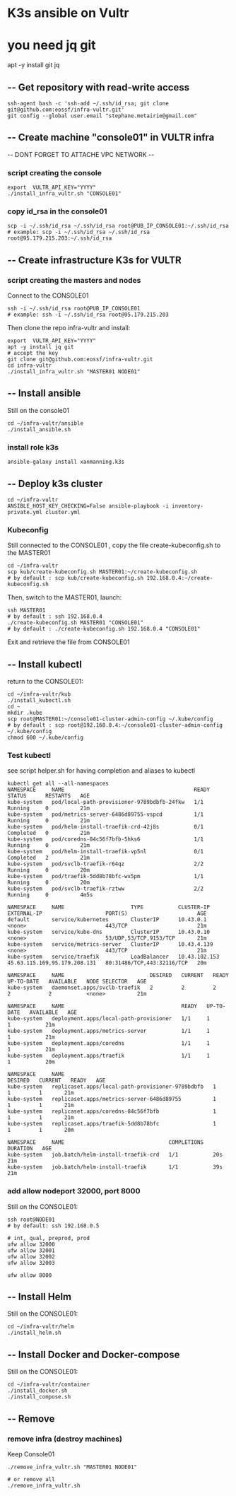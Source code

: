 # K3s ansible on Vultr

# you need jq git
apt -y install git jq

## -- Get repository with  read-write access
````
ssh-agent bash -c 'ssh-add ~/.ssh/id_rsa; git clone git@github.com:eossf/infra-vultr.git'
git config --global user.email "stephane.metairie@gmail.com"
````

## -- Create machine "console01" in VULTR infra

 -- DONT FORGET TO ATTACHE VPC NETWORK --

### script creating the console
````
export  VULTR_API_KEY="YYYY"
./install_infra_vultr.sh "CONSOLE01"
````
### copy id_rsa in the console01
````
scp -i ~/.ssh/id_rsa ~/.ssh/id_rsa root@PUB_IP_CONSOLE01:~/.ssh/id_rsa
# example: scp -i ~/.ssh/id_rsa ~/.ssh/id_rsa root@95.179.215.203:~/.ssh/id_rsa
````

## -- Create infrastructure K3s for VULTR
### script creating the masters and nodes
Connect to the CONSOLE01
````
ssh -i ~/.ssh/id_rsa root@PUB_IP_CONSOLE01
# example: ssh -i ~/.ssh/id_rsa root@95.179.215.203
````

Then clone the repo infra-vultr and install:
````
export  VULTR_API_KEY="YYYY"
apt -y install jq git
# accept the key
git clone git@github.com:eossf/infra-vultr.git
cd infra-vultr
./install_infra_vultr.sh "MASTER01 NODE01"
````

## -- Install ansible 
Still on the console01
````
cd ~/infra-vultr/ansible
./install_ansible.sh
````
### install role k3s
````
ansible-galaxy install xanmanning.k3s
````
## -- Deploy k3s cluster
````
cd ~/infra-vultr
ANSIBLE_HOST_KEY_CHECKING=False ansible-playbook -i inventory-private.yml cluster.yml
````

### Kubeconfig
Still connected to the CONSOLE01 , copy the file create-kubeconfig.sh to the MASTER01
````
cd ~/infra-vultr
scp kub/create-kubeconfig.sh MASTER01:~/create-kubeconfig.sh
# by default : scp kub/create-kubeconfig.sh 192.168.0.4:~/create-kubeconfig.sh
````

Then, switch to the MASTER01, launch:
````
ssh MASTER01
# by default : ssh 192.168.0.4
./create-kubeconfig.sh MASTER01 "CONSOLE01"
# by default : ./create-kubeconfig.sh 192.168.0.4 "CONSOLE01"
````

Exit and retrieve the file from CONSOLE01
## -- Install kubectl 
return to the CONSOLE01:
````
cd ~/infra-vultr/kub
./install_kubectl.sh
cd ~
mkdir .kube
scp root@MASTER01:~/console01-cluster-admin-config ~/.kube/config 
# by default : scp root@192.168.0.4:~/console01-cluster-admin-config ~/.kube/config 
chmod 600 ~/.kube/config 
````

### Test kubectl
see script helper.sh for having completion and aliases to kubectl

````
kubectl get all --all-namespaces
NAMESPACE     NAME                                         READY   STATUS      RESTARTS   AGE
kube-system   pod/local-path-provisioner-9789bdbfb-24fkw   1/1     Running     0          21m
kube-system   pod/metrics-server-6486d89755-vspcd          1/1     Running     0          21m
kube-system   pod/helm-install-traefik-crd-42j8s           0/1     Completed   0          21m
kube-system   pod/coredns-84c56f7bfb-5hks6                 1/1     Running     0          21m
kube-system   pod/helm-install-traefik-vp5nl               0/1     Completed   2          21m
kube-system   pod/svclb-traefik-r64qz                      2/2     Running     0          20m
kube-system   pod/traefik-5dd8b78bfc-wx5pm                 1/1     Running     0          20m
kube-system   pod/svclb-traefik-rztww                      2/2     Running     0          4m5s

NAMESPACE     NAME                     TYPE           CLUSTER-IP      EXTERNAL-IP                    PORT(S)                      AGE
default       service/kubernetes       ClusterIP      10.43.0.1       <none>                         443/TCP                      21m
kube-system   service/kube-dns         ClusterIP      10.43.0.10      <none>                         53/UDP,53/TCP,9153/TCP       21m
kube-system   service/metrics-server   ClusterIP      10.43.4.139     <none>                         443/TCP                      21m
kube-system   service/traefik          LoadBalancer   10.43.102.153   45.63.115.169,95.179.208.131   80:31486/TCP,443:32116/TCP   20m

NAMESPACE     NAME                           DESIRED   CURRENT   READY   UP-TO-DATE   AVAILABLE   NODE SELECTOR   AGE
kube-system   daemonset.apps/svclb-traefik   2         2         2       2            2           <none>          21m

NAMESPACE     NAME                                     READY   UP-TO-DATE   AVAILABLE   AGE
kube-system   deployment.apps/local-path-provisioner   1/1     1            1           21m
kube-system   deployment.apps/metrics-server           1/1     1            1           21m
kube-system   deployment.apps/coredns                  1/1     1            1           21m
kube-system   deployment.apps/traefik                  1/1     1            1           20m

NAMESPACE     NAME                                               DESIRED   CURRENT   READY   AGE
kube-system   replicaset.apps/local-path-provisioner-9789bdbfb   1         1         1       21m
kube-system   replicaset.apps/metrics-server-6486d89755          1         1         1       21m
kube-system   replicaset.apps/coredns-84c56f7bfb                 1         1         1       21m
kube-system   replicaset.apps/traefik-5dd8b78bfc                 1         1         1       20m

NAMESPACE     NAME                                 COMPLETIONS   DURATION   AGE
kube-system   job.batch/helm-install-traefik-crd   1/1           20s        21m
kube-system   job.batch/helm-install-traefik       1/1           39s        21m
````

### add allow nodeport 32000, port 8000
Still on the CONSOLE01:
````
ssh root@NODE01
# by default: ssh 192.168.0.5

# int, qual, preprod, prod
ufw allow 32000
ufw allow 32001
ufw allow 32002
ufw allow 32003

ufw allow 8000
````

## -- Install Helm
Still on the CONSOLE01:
````
cd ~/infra-vultr/helm
./install_helm.sh
````

## -- Install Docker and Docker-compose
Still on the CONSOLE01:
````
cd ~/infra-vultr/container
./install_docker.sh
./install_compose.sh
````

## -- Remove 
### remove infra (destroy machines)
Keep Console01
````
./remove_infra_vultr.sh "MASTER01 NODE01"

# or remove all 
./remove_infra_vultr.sh
````